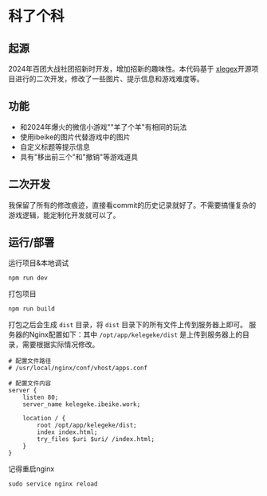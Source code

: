 # 科了个科

## 起源

2024年百团大战社团招新时开发，增加招新的趣味性。本代码基于
[xlegex](https://github.com/chenxch/xlegex)开源项目进行的二次开发，修改了一些图片、提示信息和游戏难度等。

## 功能

- 和2024年爆火的微信小游戏""羊了个羊"有相同的玩法
- 使用ibeike的图片代替游戏中的图片
- 自定义标题等提示信息
- 具有"移出前三个"和"撤销"等游戏道具

## 二次开发
我保留了所有的修改痕迹，直接看commit的历史记录就好了。不需要搞懂复杂的游戏逻辑，能定制化开发就可以了。

## 运行/部署

运行项目&本地调试
```shell
npm run dev
```
打包项目
```shell
npm run build
```
打包之后会生成 ```dist``` 目录，将 ```dist``` 目录下的所有文件上传到服务器上即可。 
服务器的Nginx配置如下：其中 ```/opt/app/kelegeke/dist``` 是上传到服务器上的目录，需要根据实际情况修改。
```text
# 配置文件路径
# /usr/local/nginx/conf/vhost/apps.conf

# 配置文件内容
server {
    listen 80;
    server_name kelegeke.ibeike.work;

    location / {
        root /opt/app/kelegeke/dist;
        index index.html;
        try_files $uri $uri/ /index.html;
    }
}
```
记得重启nginx
```shell
sudo service nginx reload
```